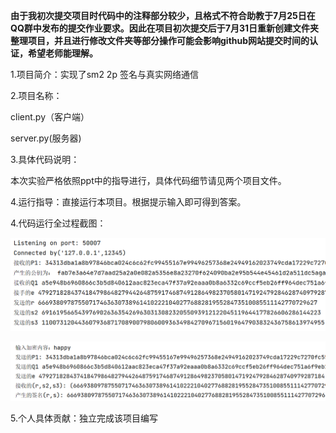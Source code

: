 **由于我初次提交项目时代码中的注释部分较少，且格式不符合助教于7月25日在QQ群中发布的提交作业要求。因此在项目初次提交后于7月31日重新创建文件夹整理项目，并且进行修改文件夹等部分操作可能会影响github网站提交时间的认证，希望老师能理解。**

1.项目简介：实现了sm2 2p 签名与真实网络通信

2.项目名称：

client.py（客户端）

server.py(服务器)

3.具体代码说明：

本次实验严格依照ppt中的指导进行，具体代码细节请见两个项目文件。


4.运行指导：直接运行本项目。根据提示输入即可得到答案。


4.代码运行全过程截图：


![image](https://github.com/q7oyv3vkal/Innovation-and-Entrepreneurship-Projects/blob/main/image/SM23.png)

![image](https://github.com/q7oyv3vkal/Innovation-and-Entrepreneurship-Projects/blob/main/image/SM22.png)





5.个人具体贡献：独立完成该项目编写


